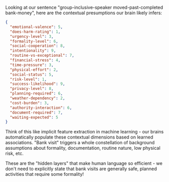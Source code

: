 Looking at our sentence "group-inclusive-speaker moved-past-completed bank-money", here are the contextual presumptions our brain likely infers:

```json
{
  "emotional-valence": 5,
  "does-harm-rating": 1,
  "urgency-level": 3,
  "formality-level": 6,
  "social-cooperation": 8,
  "intentionality": 9,
  "routine-vs-exceptional": 7,
  "financial-stress": 4,
  "time-pressure": 3,
  "physical-effort": 2,
  "social-status": 5,
  "risk-level": 1,
  "success-likelihood": 9,
  "privacy-level": 8,
  "planning-required": 6,
  "weather-dependency": 2,
  "cost-burden": 3,
  "authority-interaction": 6,
  "document-required": 7,
  "waiting-expected": 5
}
```

Think of this like implicit feature extraction in machine learning - our brains automatically populate these contextual dimensions based on learned associations. "Bank visit" triggers a whole constellation of background assumptions about formality, documentation, routine nature, low physical risk, etc.

These are the "hidden layers" that make human language so efficient - we don't need to explicitly state that bank visits are generally safe, planned activities that require some formality!

